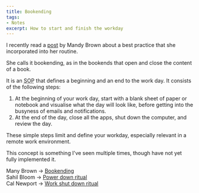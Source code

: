 ```yaml
---
title: Bookending
tags: 
- Notes
excerpt: How to start and finish the workday
---
```


I recently read a <a href="https://everythingchanges.us/blog/bookending/">post</a> by Mandy Brown about a best practice that she incorporated into her routine. 

She calls it bookending, as in the bookends that open and close the content of a book. 

It is an <abbr title="Standard Operating Procedure">SOP</abbr> that defines a beginning and an end to the work day. It consists of the following steps:

1. At the beginning of your work day, start with a blank sheet of paper or notebook and visualise what the day will look like, before getting into the busyness of emails and notifications. 
2. At the end of the day, close all the apps, shut down the computer, and review the day.

These simple steps limit and define your workday, especially relevant in a remote work environment.

This concept is something I've seen multiple times, though have not yet fully implemented it.

Many Brown -> <a href="https://everythingchanges.us/blog/bookending/">Bookending</a>   
Sahil Bloom -> <a href="https://www.sahilbloom.com/newsletter/how-to-power-down-to-reclaim-your-life">Power down ritual</a>    
Cal Newport -> <a href="https://calnewport.com/drastically-reduce-stress-with-a-work-shutdown-ritual/">Work shut down ritual</a>   